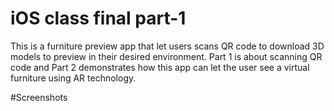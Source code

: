 # iOS class final part-1
This is a furniture preview app that let users scans QR code to download 3D models to preview in their desired environment. Part 1 is about scanning QR code and Part 2 demonstrates how this app can let the user see a virtual furniture using AR technology.

#Screenshots    
